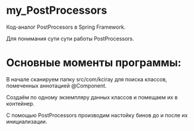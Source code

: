 # my_PostProcessors
Код-аналог PostProcesors в Spring Framework.

Для понимания сути сути работы PostProcessors.

# Основные моменты программы:
 В начале сканируем папку src/com/kciray для поиска классов, помеченных аннотацией @Component.
 
 Создаём по одному экземпляру данных классов и помещаем их в контейнер.
 
 С помощью PostProcessors  производим настойку бинов до и после их инициализации.
